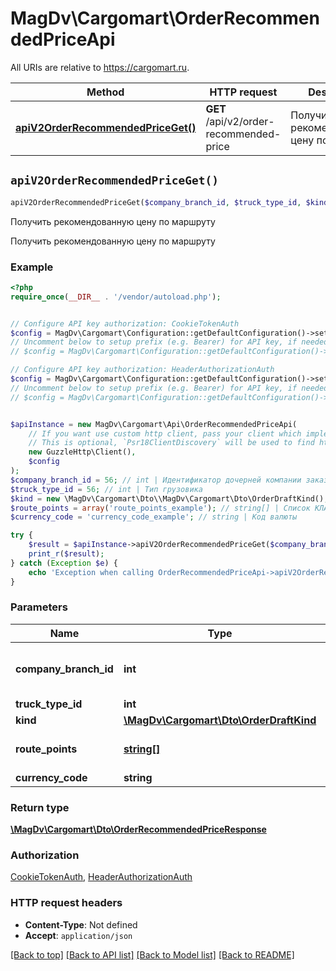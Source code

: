 # MagDv\Cargomart\OrderRecommendedPriceApi

All URIs are relative to https://cargomart.ru.

Method | HTTP request | Description
------------- | ------------- | -------------
[**apiV2OrderRecommendedPriceGet()**](OrderRecommendedPriceApi.md#apiV2OrderRecommendedPriceGet) | **GET** /api/v2/order-recommended-price | Получить рекомендованную цену по маршруту


## `apiV2OrderRecommendedPriceGet()`

```php
apiV2OrderRecommendedPriceGet($company_branch_id, $truck_type_id, $kind, $route_points, $currency_code): \MagDv\Cargomart\Dto\OrderRecommendedPriceResponse
```

Получить рекомендованную цену по маршруту

Получить рекомендованную цену по маршруту

### Example

```php
<?php
require_once(__DIR__ . '/vendor/autoload.php');


// Configure API key authorization: CookieTokenAuth
$config = MagDv\Cargomart\Configuration::getDefaultConfiguration()->setApiKey('token', 'YOUR_API_KEY');
// Uncomment below to setup prefix (e.g. Bearer) for API key, if needed
// $config = MagDv\Cargomart\Configuration::getDefaultConfiguration()->setApiKeyPrefix('token', 'Bearer');

// Configure API key authorization: HeaderAuthorizationAuth
$config = MagDv\Cargomart\Configuration::getDefaultConfiguration()->setApiKey('Authorization', 'YOUR_API_KEY');
// Uncomment below to setup prefix (e.g. Bearer) for API key, if needed
// $config = MagDv\Cargomart\Configuration::getDefaultConfiguration()->setApiKeyPrefix('Authorization', 'Bearer');


$apiInstance = new MagDv\Cargomart\Api\OrderRecommendedPriceApi(
    // If you want use custom http client, pass your client which implements `Psr\Http\Client\ClientInterface`.
    // This is optional, `Psr18ClientDiscovery` will be used to find http client. For instance `GuzzleHttp\Client` implements that interface
    new GuzzleHttp\Client(),
    $config
);
$company_branch_id = 56; // int | Идентификатор дочерней компании заказчика
$truck_type_id = 56; // int | Тип грузовика
$kind = new \MagDv\Cargomart\Dto\\MagDv\Cargomart\Dto\OrderDraftKind(); // \MagDv\Cargomart\Dto\OrderDraftKind | Тип заказа.
$route_points = array('route_points_example'); // string[] | Список КЛАДР кодов пунктов маршрута
$currency_code = 'currency_code_example'; // string | Код валюты

try {
    $result = $apiInstance->apiV2OrderRecommendedPriceGet($company_branch_id, $truck_type_id, $kind, $route_points, $currency_code);
    print_r($result);
} catch (Exception $e) {
    echo 'Exception when calling OrderRecommendedPriceApi->apiV2OrderRecommendedPriceGet: ', $e->getMessage(), PHP_EOL;
}
```

### Parameters

Name | Type | Description  | Notes
------------- | ------------- | ------------- | -------------
 **company_branch_id** | **int**| Идентификатор дочерней компании заказчика |
 **truck_type_id** | **int**| Тип грузовика |
 **kind** | [**\MagDv\Cargomart\Dto\OrderDraftKind**](../Model/.md)| Тип заказа. |
 **route_points** | [**string[]**](../Model/string.md)| Список КЛАДР кодов пунктов маршрута |
 **currency_code** | **string**| Код валюты | [optional]

### Return type

[**\MagDv\Cargomart\Dto\OrderRecommendedPriceResponse**](../Model/OrderRecommendedPriceResponse.md)

### Authorization

[CookieTokenAuth](../../README.md#CookieTokenAuth), [HeaderAuthorizationAuth](../../README.md#HeaderAuthorizationAuth)

### HTTP request headers

- **Content-Type**: Not defined
- **Accept**: `application/json`

[[Back to top]](#) [[Back to API list]](../../README.md#endpoints)
[[Back to Model list]](../../README.md#models)
[[Back to README]](../../README.md)
